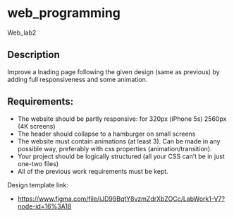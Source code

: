 # web_programming

Web_lab2

## Description
Improve a lnading page following the given design (same as previous) by adding full responsiveness and some animation.

## Requirements:
 - The website should be partly responsive: for 320px (iPhone 5s)  2560px (4K screens)
 - The header should collapse to a hamburger on small screens
 - The website must contain animations (at least 3). Can be made in 
any possible way, preferably with css properties 
(animation/transition).
 - Your project should be logically structured (all your CSS can’t be in 
just one-two files)
 - All of the previous work requirements must be kept.

 Design template link:
  - https://www.figma.com/file/iJD99BqtY8vzmZdrXbZOCc/LabWork1-V7?node-id=16%3A18

